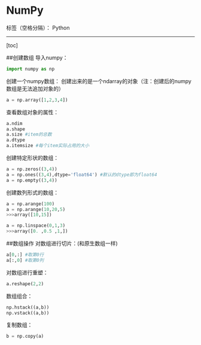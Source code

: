 ﻿# NumPy

标签（空格分隔）： Python

---
[toc]

##创建数组
导入numpy：
```python
import numpy as np
```
创建一个numpy数组：
创建出来的是一个ndarray的对象（注：创建后的numpy数组是无法追加对象的）
```python
a = np.array([1,2,3,4])
```
查看数组对象的属性：
```python
a.ndim
a.shape
a.size #item的总数
a.dtype
a.itemsize #每个item实际占用的大小
```
创建特定形状的数组：
```python
a = np.zeros((3,4))
a = np.ones((3,4),dtype='float64') #默认的dtype即为float64
a = np.empty((3,4))
```
创建数列形式的数组：
```python
a = np.arange(100)
a = np.arange(10,20,5)
>>>array([10,15])
```
```python
a = np.linspace(0,1,3)
>>>array([0. ,0.5 ,1,])
```

##数组操作
对数组进行切片：(和原生数组一样)
```python
a[0,:] #取第0行
a[:,0] #取第0列
```
对数组进行重塑：
```python
a.reshape(2,2)
```
数组组合：
```python
np.hstack((a,b))
np.vstack((a,b))
```

复制数组：
```python
b = np.copy(a)
```
